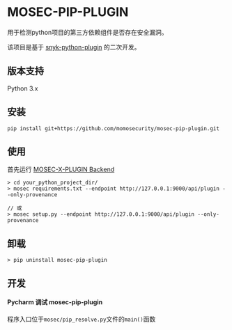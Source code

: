 # MOSEC-PIP-PLUGIN

用于检测python项目的第三方依赖组件是否存在安全漏洞。

该项目是基于 [snyk-python-plugin](https://github.com/snyk/snyk-python-plugin.git) 的二次开发。

## 版本支持

Python 3.x

## 安装

```
pip install git+https://github.com/momosecurity/mosec-pip-plugin.git
```

## 使用

首先运行 [MOSEC-X-PLUGIN Backend](https://github.com/momosecurity/mosec-x-plugin-backend.git)

```
> cd your_python_project_dir/
> mosec requirements.txt --endpoint http://127.0.0.1:9000/api/plugin --only-provenance

// 或
> mosec setup.py --endpoint http://127.0.0.1:9000/api/plugin --only-provenance
```

## 卸载

```
> pip uninstall mosec-pip-plugin
```

## 开发

#### Pycharm 调试 mosec-pip-plugin

程序入口位于`mosec/pip_resolve.py`文件的`main()`函数